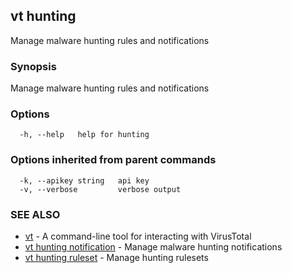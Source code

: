 ## vt hunting

Manage malware hunting rules and notifications

### Synopsis

Manage malware hunting rules and notifications

### Options

```
  -h, --help   help for hunting
```

### Options inherited from parent commands

```
  -k, --apikey string   api key
  -v, --verbose         verbose output
```

### SEE ALSO

* [vt](vt.md)	 - A command-line tool for interacting with VirusTotal
* [vt hunting notification](vt_hunting_notification.md)	 - Manage malware hunting notifications
* [vt hunting ruleset](vt_hunting_ruleset.md)	 - Manage hunting rulesets

